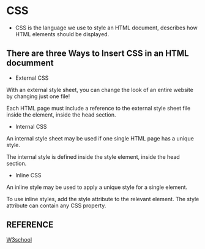 # CSS

+ CSS is the language we use to style an HTML document, describes how HTML elements should be displayed.

## There are three Ways to Insert CSS in an HTML documment

+ External CSS

 With an external style sheet, you can change the look of an entire website by changing just one file!

Each HTML page must include a reference to the external style sheet file inside the <link> element, inside the head section.

+ Internal CSS

An internal style sheet may be used if one single HTML page has a unique style.

The internal style is defined inside the style element, inside the head section.

+ Inline CSS

An inline style may be used to apply a unique style for a single element.

To use inline styles, add the style attribute to the relevant element. The style attribute can contain any CSS property.

## REFERENCE

[W3school](https://www.w3schools.com/css/)
